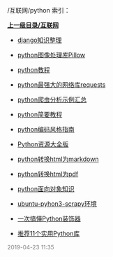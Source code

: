 /互联网/python 索引：


**[上一级目录/互联网](/互联网/index.md)**

- [django知识整理](/互联网/python/django知识整理.md)

- [python图像处理库Pillow](/互联网/python/python图像处理库Pillow.md)

- [python教程](/互联网/python/python教程.md)

- [python最强大的网络库requests](/互联网/python/python最强大的网络库requests.md)

- [python爬虫分析示例汇总](/互联网/python/python爬虫分析示例汇总.md)

- [python简要教程](/互联网/python/python简要教程.md)

- [python编码风格指南](/互联网/python/python编码风格指南.md)

- [Python资源大全版](/互联网/python/Python资源大全版.md)

- [python转换html为markdown](/互联网/python/python转换html为markdown.md)

- [python转换html为pdf](/互联网/python/python转换html为pdf.md)

- [python面向对象知识](/互联网/python/python面向对象知识.md)

- [ubuntu-pyhon3-scrapy环境](/互联网/python/ubuntu-pyhon3-scrapy环境.md)

- [一次搞懂Python装饰器](/互联网/python/一次搞懂Python装饰器.md)

- [推荐11个实用Python库](/互联网/python/推荐11个实用Python库.md)


<font size=2 color='grey'> 2019-04-23 11:35 </font>